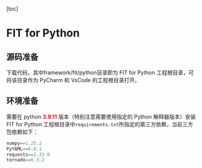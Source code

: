 [toc]

# FIT for Python

## 源码准备

下载代码，其中framework/fit/python目录即为 FIT for Python 工程根目录，可将该目录作为 PyCharm 和 VsCode 的工程根目录打开。

## 环境准备

需要在 python <span style="color:red;">**3.9.11**</span>  版本（特别注意需要使用指定的 Python 解释器版本）安装 FIT for Python 工程根目录中`requirements.txt`所指定的第三方依赖，当前三方包依赖如下：

```python
numpy==1.25.2
PyYAML==6.0.1
requests==2.31.0
tornado==6.3.2
```